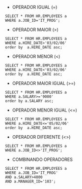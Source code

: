 - OPERADOR IGUAL (=)

```
SELECT * FROM HR.EMPLOYEES a
WHERE a.JOB_ID='IT_PROG';
```

- OPERADOR MAIOR (>)

```
SELECT * FROM HR.EMPLOYEES a
WHERE a.HIRE_DATE>'03/02/06'
order by  a.HIRE_DATE asc;
```

- OPERADOR MENOR (<)

```
SELECT * FROM HR.EMPLOYEES a
WHERE a.HIRE_DATE<'03/02/06'
order by  a.HIRE_DATE asc;

```

- OPERADOR MAIOR IGUAL (>=)

```
SELECT * FROM HR.EMPLOYEES a
WHERE a.SALARY>='9000'
order by a.SALARY asc;
```

- OPERADOR MENOR IGUAL (<=)

```
SELECT * FROM HR.EMPLOYEES a
WHERE a.HIRE_DATE<='05/02/06'
order by  a.HIRE_DATE asc;
```

- OPERADOR DIFERENTE (<>)

```
SELECT * FROM HR.EMPLOYEES a
WHERE a.JOB_ID<>'IT_PROG';
```

- COMBINANDO OPERADORES

```
SELECT * FROM HR.EMPLOYEES a
WHERE a.JOB_ID='IT_PROG'
AND a.SALARY>4800
AND a.MANAGER_ID='103';
```
